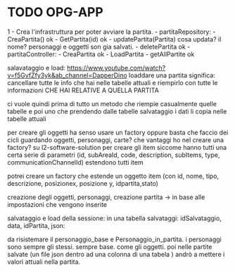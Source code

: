 # TODO OPG-APP

1 - Crea l'infrastruttura per poter avviare la partita.
        - partitaRepository: - CreaPartita() ok
                             - GetPartita(id) ok
                             - updatePartita(Partita) cosa updata? il nome? personaggi e oggetti son gia salvati.
                             - deletePartita ok
        - partitaController:    - CreaPartita ok
                                - LoadPartita 
                                - getAllPartite ok
                                
salavataggio e load: https://www.youtube.com/watch?v=f5GvfZfy3yk&ab_channel=DapperDino
loaddare una partita significa:
cancellare tutte le info che hai nelle tabelle attuali
 e riempirlo con tutte le informazioni CHE HAI RELATIVE A QUELLA PARTITA

 ci vuole quindi prima di tutto un metodo che riempie casualmente quelle tabelle 
 e poi uno che prendendo dalle tabelle salvataggio i dati li copia nelle tabelle attuali 

 per creare gli oggetti ha senso usare un factory oppure basta che faccio dei cicli guardando oggetti, personaggi, carte? 
 che vantaggi ho nel creare una factory?
 su l2-software-solution per creare gli item siccome hanno tutti una certa serie di parametri (id, subAreaId, code, description, subItems, type, communicationChannelId)
 estendono tutti item 

potrei creare un factory che estende un oggetto item (con id, nome, tipo, descrizione, posizionex, posizione y, idpartita,stato)



creazione degli oggetti, personaggi, creazione partita -> in base alle impostazioni che vengono inserite 



salvataggio e load della sessione:
in una tabella salvataggi: idSalvataggio, data, idPartita, json: 




da risistemare il personaggio_base e Personaggio_in_partita. i personaggi sono sempre gli stessi. sempre base. come gli oggetti. poi nelle partite salvate (un file json dentro ad una colonna di una tabela ) andrò a mettere i valori attuali nella partita.